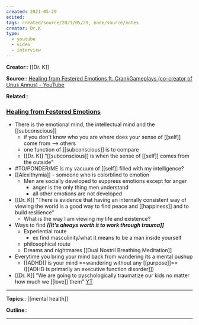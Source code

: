 ```yaml
---
created: 2021-05-29
edited: 
tags: created/source/2021/05/29, node/source/notes
creator: Dr.K
type:
  - youtube
  - video
  - interview
---
```

**Creator**:: [[Dr. K]]
 
**Source**:: [Healing from Festered Emotions ft. CrankGameplays (co-creator of Unus Annus) - YouTube](https://www.youtube.com/watch?v=sXGhT4pJcj8) 

**Related**:: 
### [Healing from Festered Emotions](https://www.youtube.com/watch?v=sXGhT4pJcj8)

- There is the emotional mind, the intellectual mind and the [[subconscious]]
    - if you don't know who you are where does your sense of [[self]] come from --> others
    - one function of [[subconscious]] is to compare
    - [[Dr. K]] "[[subconscious]] is when the sense of [[self]] comes from the outside"
- #TO/PONDER/ME  Is my vacuum of [[self]] filled with my intelligence?
-  [[Alexithymia]] - someone who is colorblind to emotion
    - Men are socially developed to suppress emotions except for anger
        - anger is the only thing men understand
        - all other emotions are not developed
- [[Dr. K]] "There is evidence that having an internally consistent way of viewing the world is a good way to find peace and [[happiness]] and to build resilience"
    - What is the way I am viewing my life and existence?
- Ways to find **_[[It's always worth it to work through trauma]]_**
    - Experiential route
        - ex find masculinity/what it means to be a man inside yourself
    - philosophical route
    - Dreams and nightmares
[[Dual Nostril Breathing Meditation]]
- Everytime you bring your mind back from wandering its a mental pushup
    - [[ADHD]] is your mind ==wandering without any [[purpose]]== ([[ADHD is primarily an executive function disorder]])
- [[Dr. K]] "We are going to pyschologically traumatize our kids no matter how much we [[love]] them" [YT](https://youtu.be/sXGhT4pJcj8?t=2602)

---


**Topics**::  [[mental health]] 

**Outline**::

--- 


